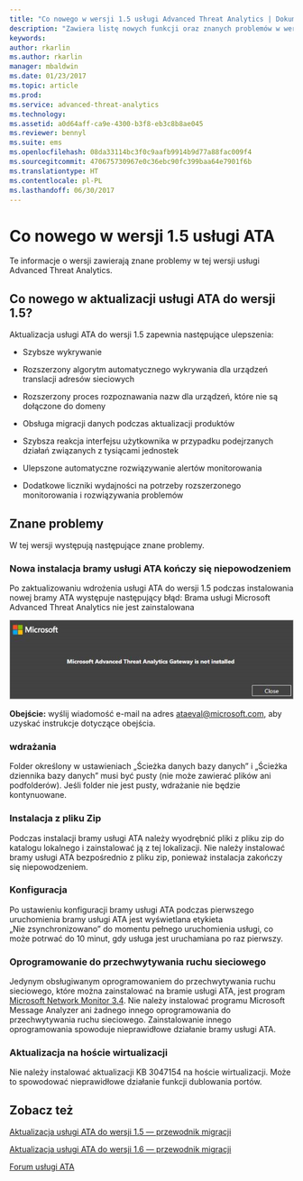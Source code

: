 ```yaml
---
title: "Co nowego w wersji 1.5 usługi Advanced Threat Analytics | Dokumentacja firmy Microsoft"
description: "Zawiera listę nowych funkcji oraz znanych problemów w wersji 1.5 usługi ATA"
keywords: 
author: rkarlin
ms.author: rkarlin
manager: mbaldwin
ms.date: 01/23/2017
ms.topic: article
ms.prod: 
ms.service: advanced-threat-analytics
ms.technology: 
ms.assetid: a0d64aff-ca9e-4300-b3f8-eb3c8b8ae045
ms.reviewer: bennyl
ms.suite: ems
ms.openlocfilehash: 08da33114bc3f0c9aafb9914b9d77a88fac009f4
ms.sourcegitcommit: 470675730967e0c36ebc90fc399baa64e7901f6b
ms.translationtype: HT
ms.contentlocale: pl-PL
ms.lasthandoff: 06/30/2017
---
```

# <a name="whats-new-in-ata-version-15"></a>Co nowego w wersji 1.5 usługi ATA
Te informacje o wersji zawierają znane problemy w tej wersji usługi Advanced Threat Analytics.

## <a name="whats-new-in-the-ata-15-update"></a>Co nowego w aktualizacji usługi ATA do wersji 1.5?
Aktualizacja usługi ATA do wersji 1.5 zapewnia następujące ulepszenia:

-   Szybsze wykrywanie

-   Rozszerzony algorytm automatycznego wykrywania dla urządzeń translacji adresów sieciowych

-   Rozszerzony proces rozpoznawania nazw dla urządzeń, które nie są dołączone do domeny

-   Obsługa migracji danych podczas aktualizacji produktów

-   Szybsza reakcja interfejsu użytkownika w przypadku podejrzanych działań związanych z tysiącami jednostek

-   Ulepszone automatyczne rozwiązywanie alertów monitorowania

-   Dodatkowe liczniki wydajności na potrzeby rozszerzonego monitorowania i rozwiązywania problemów

## <a name="known-issues"></a>Znane problemy
W tej wersji występują następujące znane problemy.

### <a name="new-ata-gateway-installation-fails"></a>Nowa instalacja bramy usługi ATA kończy się niepowodzeniem
Po zaktualizowaniu wdrożenia usługi ATA do wersji 1.5 podczas instalowania nowej bramy ATA występuje następujący błąd: Brama usługi Microsoft Advanced Threat Analytics nie jest zainstalowana

![Błąd bramy usługi ATA](media/ata-install-error.png)

<b>Obejście:</b> wyślij wiadomość e-mail na adres <ataeval@microsoft.com>, aby uzyskać instrukcje dotyczące obejścia.
### <a name="deployment"></a>wdrażania
Folder określony w ustawieniach „Ścieżka danych bazy danych” i „Ścieżka dziennika bazy danych” musi być pusty (nie może zawierać plików ani podfolderów).
Jeśli folder nie jest pusty, wdrażanie nie będzie kontynuowane.

### <a name="installation-from-zip-file"></a>Instalacja z pliku Zip
Podczas instalacji bramy usługi ATA należy wyodrębnić pliki z pliku zip do katalogu lokalnego i zainstalować ją z tej lokalizacji. Nie należy instalować bramy usługi ATA bezpośrednio z pliku zip, ponieważ instalacja zakończy się niepowodzeniem.

### <a name="configuration"></a>Konfiguracja
Po ustawieniu konfiguracji bramy usługi ATA podczas pierwszego uruchomienia bramy usługi ATA jest wyświetlana etykieta „Nie zsynchronizowano” do momentu pełnego uruchomienia usługi, co może potrwać do 10 minut, gdy usługa jest uruchamiana po raz pierwszy.

### <a name="network-capture-software"></a>Oprogramowanie do przechwytywania ruchu sieciowego
Jedynym obsługiwanym oprogramowaniem do przechwytywania ruchu sieciowego, które można zainstalować na bramie usługi ATA, jest program [Microsoft Network Monitor 3.4](http://www.microsoft.com/download/details.aspx?id=4865). Nie należy instalować programu Microsoft Message Analyzer ani żadnego innego oprogramowania do przechwytywania ruchu sieciowego. Zainstalowanie innego oprogramowania spowoduje nieprawidłowe działanie bramy usługi ATA.

### <a name="kb-on-virtualization-host"></a>Aktualizacja na hoście wirtualizacji
Nie należy instalować aktualizacji KB 3047154 na hoście wirtualizacji. Może to spowodować nieprawidłowe działanie funkcji dublowania portów.

## <a name="see-also"></a>Zobacz też

[Aktualizacja usługi ATA do wersji 1.5 — przewodnik migracji](ata-update-1.5-migration-guide.md)

[Aktualizacja usługi ATA do wersji 1.6 — przewodnik migracji](ata-update-1.6-migration-guide.md)

[Forum usługi ATA](https://social.technet.microsoft.com/Forums/security/home?forum=mata)
